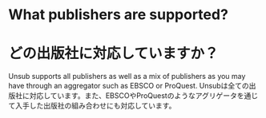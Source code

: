 # What publishers are supported?
# どの出版社に対応していますか？

Unsub supports all publishers as well as a mix of publishers as you may have through an aggregator such as EBSCO or ProQuest.&#x20;
Unsubは全ての出版社に対応しています。また、EBSCOやProQuestのようなアグリゲータを通じて入手した出版社の組み合わせにも対応しています。&#x20;
